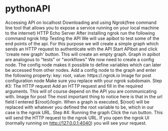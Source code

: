 # pythonAPI
Accessing API on localhost
Downloading and using Ngrok(free command line tool that allows you to expose a service running on your local machine to the internet)
HTTP Echo Server
After installing ngrok run the following command 
ngrok http <port number>
Testing the API
We will use apibot to test some of the end points of the api. For this purpose we will create a simple graph which sends an HTTP request to authenticate with the API
 Start APibot and click 'create new graph' button. This will create an empty graph. Graph in apibot are analogous to "tests" or "workflows"
We now need to create a config node. The config node makes it possible to define variables which can later be accessed from other nodes.
Add a config node to the graph and enter the following property:
key: root, value: https://<subdomain>.ngrok.io
Image for post
configuration node
Make sure you replace <subdomain> with your ngrok subdomain.
Step #3: The HTTP request
Add an HTTP request and fill in the required arguments. This will of course depend on the API you are communicating with.
Image for post
The most important thing to notice here is that in the url field I entered ${root}/login. When a graph is executed, ${root} will be replaced with whatever you defined the root variable to be, which in our case is the ngrok URL.
Step #4: Running the graph
Click the run button. This will send the HTTP request to the ngrok URL. If you open the ngrok UI (normally running on http://127.0.0.1:4040) you will see your request.




